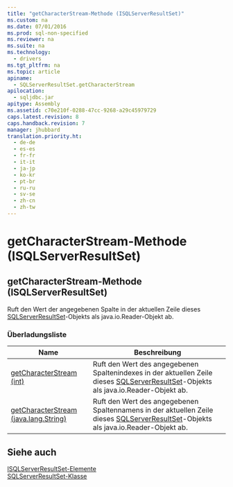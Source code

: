 ```yaml
---
title: "getCharacterStream-Methode (ISQLServerResultSet)"
ms.custom: na
ms.date: 07/01/2016
ms.prod: sql-non-specified
ms.reviewer: na
ms.suite: na
ms.technology: 
  - drivers
ms.tgt_pltfrm: na
ms.topic: article
apiname: 
  - SQLServerResultSet.getCharacterStream
apilocation: 
  - sqljdbc.jar
apitype: Assembly
ms.assetid: c70e210f-0288-47cc-9268-a29c45979729
caps.latest.revision: 8
caps.handback.revision: 7
manager: jhubbard
translation.priority.ht: 
  - de-de
  - es-es
  - fr-fr
  - it-it
  - ja-jp
  - ko-kr
  - pt-br
  - ru-ru
  - sv-se
  - zh-cn
  - zh-tw
---
```

# getCharacterStream-Methode (ISQLServerResultSet)
    
## getCharacterStream\-Methode \(ISQLServerResultSet\)  
 Ruft den Wert der angegebenen Spalte in der aktuellen Zeile dieses [SQLServerResultSet](../content/SQLServerResultSet-Class.md)\-Objekts als java.io.Reader\-Objekt ab.  
  
### Überladungsliste  
  
|Name|Beschreibung|  
|----------|------------------|  
|[getCharacterStream \(int\)](../content/getCharacterStream-Method--int-.md)|Ruft den Wert des angegebenen Spaltenindexes in der aktuellen Zeile dieses [SQLServerResultSet](../content/SQLServerResultSet-Class.md)\-Objekts als java.io.Reader\-Objekt ab.|  
|[getCharacterStream \(java.lang.String\)](../content/getCharacterStream-Method--java.lang.String-.md)|Ruft den Wert des angegebenen Spaltennamens in der aktuellen Zeile dieses [SQLServerResultSet](../content/SQLServerResultSet-Class.md)\-Objekts als java.io.Reader\-Objekt ab.|  
  
## Siehe auch  
 [ISQLServerResultSet-Elemente](../content/SQLServerResultSet-Members.md)   
 [SQLServerResultSet-Klasse](../content/SQLServerResultSet-Class.md)  
  
  